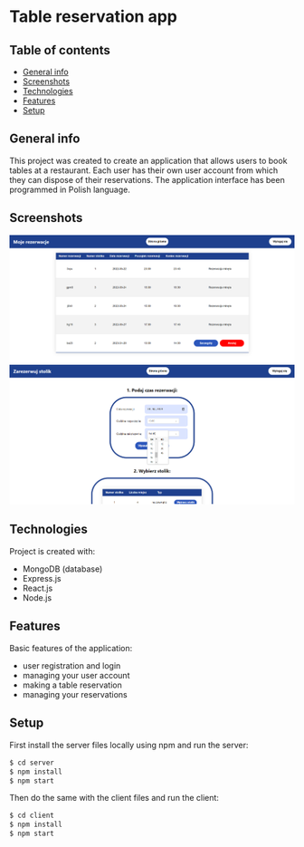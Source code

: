 # Table reservation app

## Table of contents

- [General info](#general-info)
- [Screenshots](#screenshots)
- [Technologies](#technologies)
- [Features](#features)
- [Setup](#setup)

## General info

This project was created to create an application that allows users to book tables at a restaurant.
Each user has their own user account from which they can dispose of their reservations.
The application interface has been programmed in Polish language.

## Screenshots

![Alt text](./img/app1.png?raw=true "My reservations screenshot")
![Alt text](./img/app2.png?raw=true " screenshot")

## Technologies

Project is created with:

- MongoDB (database)
- Express.js
- React.js
- Node.js

## Features

Basic features of the application:

- user registration and login
- managing your user account
- making a table reservation
- managing your reservations

## Setup

First install the server files locally using npm and run the server:

```
$ cd server
$ npm install
$ npm start
```

Then do the same with the client files and run the client:

```
$ cd client
$ npm install
$ npm start
```
